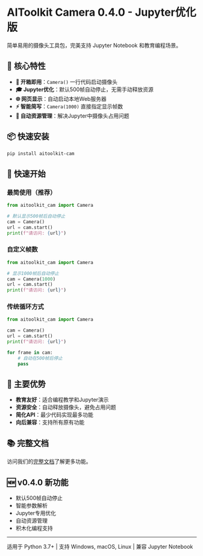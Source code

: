 # AIToolkit Camera 0.4.0 - Jupyter优化版

简单易用的摄像头工具包，完美支持 Jupyter Notebook 和教育编程场景。

## 🎯 核心特性

- **🚀 开箱即用**：`Camera()` 一行代码启动摄像头
- **🎓 Jupyter优化**：默认500帧自动停止，无需手动释放资源
- **🌐 网页显示**：自动启动本地Web服务器
- **⚡ 智能简写**：`Camera(1000)` 直接指定显示帧数
- **🔧 自动资源管理**：解决Jupyter中摄像头占用问题

## 📦 快速安装

```bash
pip install aitoolkit-cam
```

## 🚀 快速开始

### 最简使用（推荐）
```python
from aitoolkit_cam import Camera

# 默认显示500帧后自动停止
cam = Camera()
url = cam.start()
print(f"请访问: {url}")
```

### 自定义帧数
```python
from aitoolkit_cam import Camera

# 显示1000帧后自动停止
cam = Camera(1000)
url = cam.start()
print(f"请访问: {url}")
```

### 传统循环方式
```python
from aitoolkit_cam import Camera

cam = Camera()
url = cam.start()
print(f"请访问: {url}")

for frame in cam:
    # 自动在500帧后停止
    pass
```

## 🎯 主要优势

- **教育友好**：适合编程教学和Jupyter演示
- **资源安全**：自动释放摄像头，避免占用问题
- **简化API**：最少代码实现最多功能
- **向后兼容**：支持所有原有功能

## 📚 完整文档

访问我们的[完整文档](https://github.com/yourusername/aitoolkit-cam)了解更多功能。

## 🆕 v0.4.0 新功能

- 默认500帧自动停止
- 智能参数解析
- Jupyter专用优化
- 自动资源管理
- 积木化编程支持

---

适用于 Python 3.7+ | 支持 Windows, macOS, Linux | 兼容 Jupyter Notebook 
